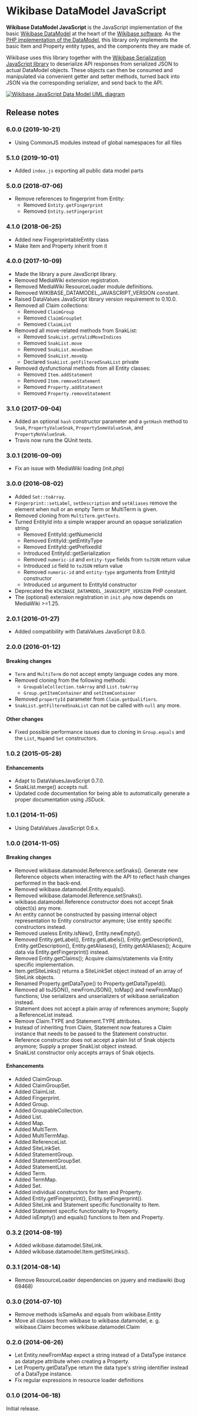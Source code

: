 # Wikibase DataModel JavaScript

**Wikibase DataModel JavaScript** is the JavaScript implementation of the
basic [Wikibase DataModel](https://www.mediawiki.org/wiki/Wikibase/DataModel)
at the heart of the [Wikibase software](http://wikiba.se/).
As the [PHP implementation of the DataModel](https://github.com/wmde/WikibaseDataModel), this
library only implements the basic Item and Property entity types, and the components they are made
of.

Wikibase uses this library together with the
[Wikibase Serialization JavaScript library](https://github.com/wmde/WikibaseSerializationJavaScript)
to deserialize API responses from serialized JSON to actual DataModel objects. These objects can
then be consumed and manipulated via convenient getter and setter methods, turned back into JSON via
the corresponding serializer, and send back to the API.

[![Wikibase JavaScript Data Model UML diagram](https://upload.wikimedia.org/wikipedia/commons/thumb/c/c2/Wikibase_JavaScript_Data_Model_1.0.svg/600px-Wikibase_JavaScript_Data_Model_1.0.svg.png)](https://commons.wikimedia.org/wiki/File:Wikibase_JavaScript_Data_Model_1.0.svg)

## Release notes

### 6.0.0 (2019-10-21)
* Using CommonJS modules instead of global namespaces for all files

### 5.1.0 (2019-10-01)
* Added `index.js` exporting all public data model parts

### 5.0.0 (2018-07-06)
* Remove references to fingerprint from Entity:
  * Removed `Entity.getFingerprint`
  * Removed `Entity.setFingerprint`

### 4.1.0 (2018-06-25)
* Added new FingerprintableEntity class
 * Make Item and Property inherit from it 

### 4.0.0 (2017-10-09)

* Made the library a pure JavaScript library.
* Removed MediaWiki extension registration.
* Removed MediaWiki ResourceLoader module definitions.
* Removed WIKIBASE_DATAMODEL_JAVASCRIPT_VERSION constant.
* Raised DataValues JavaScript library version requirement to 0.10.0.
* Removed all Claim collections:
  * Removed `ClaimGroup`
  * Removed `ClaimGroupSet`
  * Removed `ClaimList`
* Removed all move-related methods from SnakList:
  * Removed `SnakList.getValidMoveIndices`
  * Removed `SnakList.move`
  * Removed `SnakList.moveDown`
  * Removed `SnakList.moveUp`
  * Declared `SnakList.getFilteredSnakList` private
* Removed dysfunctional methods from all Entity classes:
  * Removed `Item.addStatement`
  * Removed `Item.removeStatement`
  * Removed `Property.addStatement`
  * Removed `Property.removeStatement`

### 3.1.0 (2017-09-04)

* Added an optional `hash` constructor parameter and a `getHash` method to `Snak`,
  `PropertyValueSnak`, `PropertySomeValueSnak`, and `PropertyNoValueSnak`.
* Travis now runs the QUnit tests.

### 3.0.1 (2016-09-09)

* Fix an issue with MediaWiki loading (init.php)

### 3.0.0 (2016-08-02)

* Added `Set::toArray`.
* `Fingerprint::setLabel`, `setDescription` and `setAliases` remove the element when null or an
  empty Term or MultiTerm is given.
* Removed cloning from `MultiTerm.getTexts`.
* Turned EntityId into a simple wrapper around an opaque serialization string
  * Removed EntityId::getNumericId
  * Removed EntityId::getEntityType
  * Removed EntityId::getPrefixedId
  * Introduced EntityId::getSerialization
  * Removed `numeric-id` and `entity-type` fields from `toJSON` return value
  * Introduced `id` field to `toJSON` return value
  * Removed `numeric-id` and `entity-type` arguments from EntityId constructor
  * Introduced `id` argument to EntityId constructor
* Deprecated the `WIKIBASE_DATAMODEL_JAVASCRIPT_VERSION` PHP constant.
* The (optional) extension registration in `init.php` now depends on MediaWiki >=1.25.

### 2.0.1 (2016-01-27)

* Added compatibility with DataValues JavaScript 0.8.0.

### 2.0.0 (2016-01-12)

#### Breaking changes
* `Term` and `MultiTerm` do not accept empty language codes any more.
* Removed cloning from the following methods:
  * `GroupableCollection.toArray` and `List.toArray`
  * `Group.getItemContainer` and `setItemContainer`
* Removed `propertyId` parameter from `Claim.getQualifiers`.
* `SnakList.getFilteredSnakList` can not be called with `null` any more.

#### Other changes
* Fixed possible performance issues due to cloning in `Group.equals` and the `List`, `Map`and `Set` constructors.

### 1.0.2 (2015-05-28)

#### Enhancements
* Adapt to DataValuesJavaScript 0.7.0.
* SnakList.merge() accepts null.
* Updated code documentation for being able to automatically generate a proper documentation using JSDuck.

### 1.0.1 (2014-11-05)
* Using DataValues JavaScript 0.6.x.

### 1.0.0 (2014-11-05)

#### Breaking changes
* Removed wikibase.datamodel.Reference.setSnaks(). Generate new Reference objects when interacting with the API to reflect hash changes performed in the back-end.
* Removed wikibase.datamodel.Entity.equals().
* Removed wikibase.datamodel.Reference.setSnaks().
* wikibase.datamodel.Reference constructor does not accept Snak object(s) any more.
* An entity cannot be constructed by passing internal object representation to Entity constructor anymore; Use entity specific constructors instead.
* Removed useless Entity.isNew(), Entity.newEmpty().
* Removed Entity.getLabel(), Entity.getLabels(), Entity.getDescription(), Entity.getDescription(), Entity.getAliases(), Entity.getAllAliases(); Acquire data via Entity.getFingerprint() instead.
* Removed Entity.getClaims(); Acquire claims/statements via Entity specific implementation.
* Item.getSiteLinks() returns a SiteLinkSet object instead of an array of SiteLink objects.
* Renamed Property.getDataType() to Property.getDataTypeId().
* Removed all toJSON(), newFromJSON(), toMap() and newFromMap() functions; Use serializers and unserializers of wikibase.serialization instead.
* Statement does not accept a plain array of references anymore; Supply a ReferenceList instead.
* Remove Claim.TYPE and Statement.TYPE attributes.
* Instead of inheriting from Claim, Statement now features a Claim instance that needs to be passed to the Statement constructor.
* Reference constructor does not accept a plain list of Snak objects anymore; Supply a proper SnakList object instead.
* SnakList constructor only accepts arrays of Snak objects.

#### Enhancements
* Added ClaimGroup.
* Added ClaimGroupSet.
* Added ClaimList.
* Added Fingerprint.
* Added Group.
* Added GroupableCollection.
* Added List.
* Added Map.
* Added MultiTerm.
* Added MultiTermMap.
* Added ReferenceList.
* Added SiteLinkSet.
* Added StatementGroup.
* Added StatementGroupSet.
* Added StatementList.
* Added Term.
* Added TermMap.
* Added Set.
* Added individual constructors for Item and Property.
* Added Entity.getFingerprint(), Entity.setFingerprint().
* Added SiteLink and Statement specific functionality to Item.
* Added Statement specific functionality to Property.
* Added isEmpty() and equals() functions to Item and Property.

### 0.3.2 (2014-08-19)

* Added wikibase.datamodel.SiteLink.
* Added wikibase.datamodel.Item.getSiteLinks().

### 0.3.1 (2014-08-14)

* Remove ResourceLoader dependencies on jquery and mediawiki (bug 69468)

### 0.3.0 (2014-07-10)

* Remove methods isSameAs and equals from wikibase.Entity
* Move all classes from wikibase to wikibase.datamodel, e. g.
	wikibase.Claim becomes wikibase.datamodel.Claim

### 0.2.0 (2014-06-26)

* Let Entity.newFromMap expect a string instead of a DataType instance as
	datatype attribute when creating a Property.
* Let Property.getDataType return the data type's string identifier instead of
	a DataType instance.
* Fix regular expressions in resource loader definitions

### 0.1.0 (2014-06-18)

Initial release.
